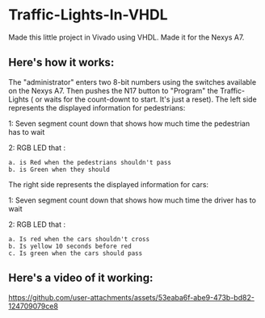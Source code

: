 # Traffic-Lights-In-VHDL
Made this little project in Vivado using VHDL. Made it for the Nexys A7. 
## Here's how it works:
The "administrator" enters two 8-bit numbers using the switches available on the Nexys A7.
Then pushes the N17 button to "Program" the Traffic-Lights ( or waits for the count-downt to start. It's just a reset).
The left side represents the displayed information for pedestrians:

1: Seven segment count down that shows how much time the pedestrian has to wait 

2: RGB LED that :

    a. is Red when the pedestrians shouldn't pass
    b. is Green when they should

The right side represents the displayed information for cars:

1: Seven segment count down that shows how much time the driver has to wait

2: RGB LED that :

    a. Is red when the cars shouldn't cross
    b. Is yellow 10 seconds before red
    c. Is green when the cars should pass

## Here's a video of it working:


https://github.com/user-attachments/assets/53eaba6f-abe9-473b-bd82-124709079ce8

